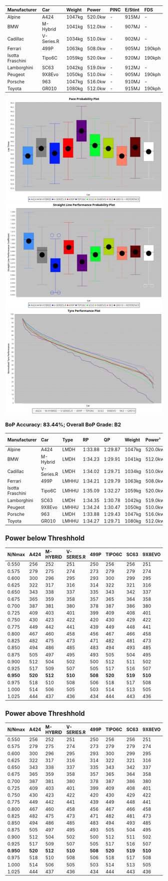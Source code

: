 | Manufacturer     | Car        | Weight | Power   | PINC    | E/Stint | FDS     |
|:-|:-|:-|:-|:-|:-|:-|
| Alpine           | A424       | 1047kg | 520.0kw |    -    | 915MJ   |    -    |
| BMW              | M-Hybrid   | 1041kg | 512.0kw |    -    | 907MJ   |    -    |
| Cadillac         | V-Series.R | 1034kg | 510.0kw |    -    | 902MJ   |    -    |
| Ferrari          | 499P       | 1063kg | 508.0kw |    -    | 905MJ   | 190kph  |
| Isotta Fraschini | Tipo6C     | 1059kg | 520.0kw |    -    | 920MJ   | 190kph  |
| Lamborghini      | SC63       | 1042kg | 519.0kw |    -    | 912MJ   |    -    |
| Peugeot          | 9X8Evo     | 1050kg | 510.0kw |    -    | 905MJ   | 190kph  |
| Porsche          | 963        | 1047kg | 516.0kw |    -    | 910MJ   |    -    |
| Toyota           | GR010      | 1080kg | 512.0kw |    -    | 915MJ   | 190kph  |

![PACECHART](./IMG/CUSTOM.png)
![STRAIGHTLINEPERFORMANCECHART](./IMG/CUSTOM_sp.png)
![TYREPERFORMANCECHART](./IMG/CUSTOM_tw.png)

### BoP Accuracy: 83.44%; Overall BoP Grade: B2
| Manufacturer     | Car        | Type  | RP      | QP      | Weight | Power¹  | Threshhold | PINC    | Power²   | E/Stint | AVG Vmax  | FDS     | RDLC | L/Stint | BOP-Grade | Model Accuracy | Model Points | Match%  | SimDiff |
|:-|:-|:-|:-|:-|:-|:-|:-|:-|:-|:-|:-|:-|:-|:-|:-|:-|:-|:-|:-|
| Alpine           | A424       | LMDH  | 1:33.88 | 1:29.87 | 1047kg | 520.0kw | 210.0kph   |    -    | 520.00kw |  915MJ  | 313.42kph |    -    | 1.01 | 37      | -B2       | 100.00%        | 870          | 81.12%  | ±0.40s  |
| BMW              | M-Hybrid   | LMDH  | 1:34.23 | 1:29.91 | 1041kg | 512.0kw | 210.0kph   |    -    | 512.00kw |  907MJ  | 310.10kph |    -    | 1.02 | 37      | -A2       | 100.00%        | 1914         | 93.46%  | ±0.06s  |
| Cadillac         | V-Series.R | LMDH  | 1:34.02 | 1:29.71 | 1034kg | 510.0kw | 210.0kph   |    -    | 510.00kw |  902MJ  | 307.56kph |    -    | 1.03 | 37      | -A2       | 98.03%         | 3773         | 91.63%  | ±0.55s  |
| Ferrari          | 499P       | LMHHU | 1:34.21 | 1:29.79 | 1063kg | 508.0kw | 210.0kph   |    -    | 508.00kw |  905MJ  | 309.93kph | 190kph  | 1.03 | 37      | ~A1       | 100.00%        | 4212         | 98.38%  | ±0.17s  |
| Isotta Fraschini | Tipo6C     | LMHHU | 1:35.09 | 1:32.27 | 1059kg | 520.0kw | 210.0kph   |    -    | 520.00kw |  920MJ  | 308.69kph | 190kph  | 1.05 | 37      | +Ω1       | 100.00%        | 105          | 25.23%  | ±0.08s  |
| Lamborghini      | SC63       | LMDH  | 1:34.35 | 1:30.78 | 1042kg | 519.0kw | 210.0kph   |    -    | 519.00kw |  912MJ  | 310.70kph |    -    | 1.04 | 37      | ~A1       | 100.00%        | 597          | 95.83%  | ±0.05s  |
| Peugeot          | 9X8Evo     | LMHHU | 1:34.24 | 1:30.47 | 1050kg | 510.0kw | 210.0kph   |    -    | 510.00kw |  905MJ  | 310.99kph | 190kph  | 1.01 | 37      | +B2       | 100.00%        | 463          | 82.71%  | ±0.02s  |
| Porsche          | 963        | LMDH  | 1:33.88 | 1:29.43 | 1047kg | 516.0kw | 210.0kph   |    -    | 516.00kw |  910MJ  | 310.52kph |    -    | 1.02 | 37      | -B2       | 99.21%         | 10753        | 82.61%  | ±0.04s  |
| Toyota           | GR010      | LMHHU | 1:34.27 | 1:29.71 | 1080kg | 512.0kw | 210.0kph   |    -    | 512.00kw |  915MJ  | 308.28kph | 190kph  | 1.01 | 37      | ~A1       | 99.54%         | 3271         | 100.00% | ±0.09s  |

## Power below Threshhold
| N/Nmax    | A424    | M-HYBRID | V-SERIES.R | 499P    | TIPO6C  | SC63    | 9X8EVO  | 963     | GR010   |
|:-|:-|:-|:-|:-|:-|:-|:-|:-|:-|
|  0.550    |  256    |  252     |  251       |  250    |  256    |  256    |  251    |  254    |  252    |
|  0.575    |  279    |  275     |  274       |  273    |  279    |  279    |  274    |  277    |  275    |
|  0.600    |  300    |  296     |  295       |  293    |  300    |  299    |  295    |  298    |  296    |
|  0.625    |  322    |  317     |  316       |  314    |  322    |  321    |  316    |  319    |  317    |
|  0.650    |  343    |  338     |  337       |  335    |  343    |  342    |  337    |  340    |  338    |
|  0.675    |  365    |  359     |  358       |  357    |  365    |  364    |  358    |  362    |  359    |
|  0.700    |  387    |  381     |  380       |  378    |  387    |  386    |  380    |  384    |  381    |
|  0.725    |  409    |  403     |  401       |  399    |  409    |  408    |  401    |  406    |  403    |
|  0.750    |  430    |  423     |  422       |  420    |  430    |  429    |  422    |  427    |  423    |
|  0.775    |  449    |  442     |  441       |  439    |  449    |  448    |  441    |  446    |  442    |
|  0.800    |  467    |  460     |  458       |  456    |  467    |  466    |  458    |  463    |  460    |
|  0.825    |  482    |  475     |  473       |  471    |  482    |  481    |  473    |  478    |  475    |
|  0.850    |  494    |  486     |  485       |  483    |  494    |  493    |  485    |  490    |  486    |
|  0.875    |  505    |  497     |  495       |  493    |  505    |  504    |  495    |  501    |  497    |
|  0.900    |  512    |  504     |  502       |  500    |  512    |  511    |  502    |  508    |  504    |
|  0.925    |  517    |  509     |  507       |  505    |  517    |  516    |  507    |  513    |  509    |
| **0.950** | **520** | **512**  | **510**    | **508** | **520** | **519** | **510** | **516** | **512** |
|  0.975    |  518    |  510     |  508       |  506    |  518    |  517    |  508    |  514    |  510    |
|  1.000    |  514    |  506     |  505       |  503    |  514    |  513    |  505    |  510    |  506    |
|  1.025    |  444    |  437     |  436       |  434    |  444    |  443    |  436    |  441    |  437    |

## Power above Threshhold
| N/Nmax    | A424    | M-HYBRID | V-SERIES.R | 499P    | TIPO6C  | SC63    | 9X8EVO  | 963     | GR010   |
|:-|:-|:-|:-|:-|:-|:-|:-|:-|:-|
|  0.550    |  256    |  252     |  251       |  250    |  256    |  256    |  251    |  254    |  252    |
|  0.575    |  279    |  275     |  274       |  273    |  279    |  279    |  274    |  277    |  275    |
|  0.600    |  300    |  296     |  295       |  293    |  300    |  299    |  295    |  298    |  296    |
|  0.625    |  322    |  317     |  316       |  314    |  322    |  321    |  316    |  319    |  317    |
|  0.650    |  343    |  338     |  337       |  335    |  343    |  342    |  337    |  340    |  338    |
|  0.675    |  365    |  359     |  358       |  357    |  365    |  364    |  358    |  362    |  359    |
|  0.700    |  387    |  381     |  380       |  378    |  387    |  386    |  380    |  384    |  381    |
|  0.725    |  409    |  403     |  401       |  399    |  409    |  408    |  401    |  406    |  403    |
|  0.750    |  430    |  423     |  422       |  420    |  430    |  429    |  422    |  427    |  423    |
|  0.775    |  449    |  442     |  441       |  439    |  449    |  448    |  441    |  446    |  442    |
|  0.800    |  467    |  460     |  458       |  456    |  467    |  466    |  458    |  463    |  460    |
|  0.825    |  482    |  475     |  473       |  471    |  482    |  481    |  473    |  478    |  475    |
|  0.850    |  494    |  486     |  485       |  483    |  494    |  493    |  485    |  490    |  486    |
|  0.875    |  505    |  497     |  495       |  493    |  505    |  504    |  495    |  501    |  497    |
|  0.900    |  512    |  504     |  502       |  500    |  512    |  511    |  502    |  508    |  504    |
|  0.925    |  517    |  509     |  507       |  505    |  517    |  516    |  507    |  513    |  509    |
| **0.950** | **520** | **512**  | **510**    | **508** | **520** | **519** | **510** | **516** | **512** |
|  0.975    |  518    |  510     |  508       |  506    |  518    |  517    |  508    |  514    |  510    |
|  1.000    |  514    |  506     |  505       |  503    |  514    |  513    |  505    |  510    |  506    |
|  1.025    |  444    |  437     |  436       |  434    |  444    |  443    |  436    |  441    |  437    |
